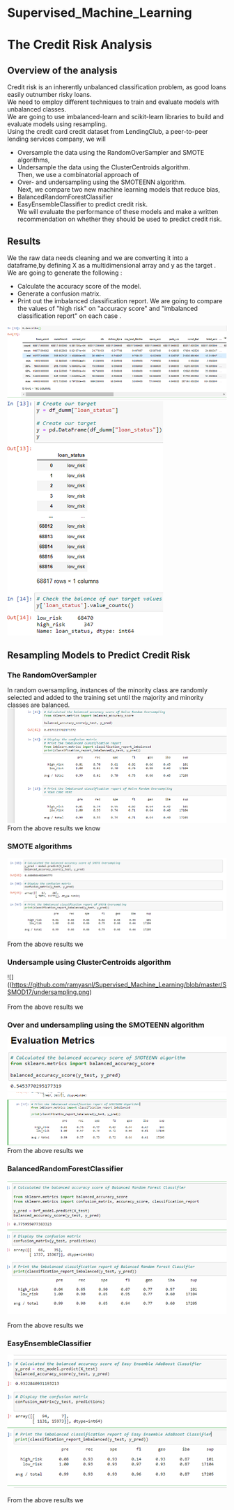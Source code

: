 # Supervised_Machine_Learning</br>
# The Credit Risk Analysis</br>
## Overview of the analysis</br>
Credit risk is an inherently unbalanced classification problem, as good loans easily outnumber risky loans.</br>
We need to employ different techniques to train and evaluate models with unbalanced classes. </br>
We are going to use imbalanced-learn and scikit-learn libraries to build and evaluate models using resampling.</br>
Using the credit card credit dataset from LendingClub, a peer-to-peer lending services company, we will  </br>
* Oversample the data using the RandomOverSampler and SMOTE algorithms, </br>
* Undersample the data using the ClusterCentroids algorithm. </br>
  Then, we use a combinatorial approach of </br>
* Over- and undersampling using the SMOTEENN algorithm. </br>
  Next, we compare two new machine learning models that reduce bias,</br>
* BalancedRandomForestClassifier </br>
* EasyEnsembleClassifier to predict credit risk.</br>
  We will evaluate the performance of these models and make a written recommendation on whether they should be used to predict credit risk.</br>
## Results </br>
 We the raw data needs cleaning and we are converting it into a dataframe,by defining X as a multidimensional array and y as the target .</br>
 We are going to generate the following :</br> 
 * Calculate the accuracy score of the model.
 * Generate a confusion matrix.
 * Print out the imbalanced classification report.
   We are going to compare the values of "high risk" on "accuracy score" and "imbalanced classification report" on each case .</br>
   
 ![Multidimentional array X](https://github.com/ramyasnl/Supervised_Machine_Learning/blob/master/SSMOD17/muliDX.png)
 ![Target y](https://github.com/ramyasnl/Supervised_Machine_Learning/blob/master/SSMOD17/y-target.png)
## Resampling Models to Predict Credit Risk </br>
### The RandomOverSampler </br>
In random oversampling, instances of the minority class are randomly selected and added to the training set until the majority and minority classes are balanced.</br>
![](https://github.com/ramyasnl/Supervised_Machine_Learning/blob/master/SSMOD17/randomsampling.png)</br>
From the above results we know

### SMOTE algorithms</br>
![](https://github.com/ramyasnl/Supervised_Machine_Learning/blob/master/SSMOD17/SMOTE.png)</br>
From the above results we </br>

### Undersample using ClusterCentroids algorithm </br>
![]((https://github.com/ramyasnl/Supervised_Machine_Learning/blob/master/SSMOD17/undersampling.png)</br>
![]()</br>
From the above results we </br>

### Over and undersampling using the SMOTEENN algorithm </br>
![](https://github.com/ramyasnl/Supervised_Machine_Learning/blob/master/SSMOD17/SMOTEENN_Accu.png)</br>
![](https://github.com/ramyasnl/Supervised_Machine_Learning/blob/master/SSMOD17/SMOTEENN_ICR.png)</br>
From the above results we </br>

### BalancedRandomForestClassifier</br>
![](https://github.com/ramyasnl/Supervised_Machine_Learning/blob/master/SSMOD17/BRC.png)</br>

From the above results we </br>

### EasyEnsembleClassifier</br>
![](https://github.com/ramyasnl/Supervised_Machine_Learning/blob/master/SSMOD17/EEAdaC.png)</br>
![]()</br>
From the above results we </br>
